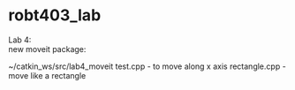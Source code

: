 # robt403_lab
Lab 4:   
new moveit package:

~/catkin_ws/src/lab4_moveit 
test.cpp - to move along x axis
rectangle.cpp - move like a rectangle
